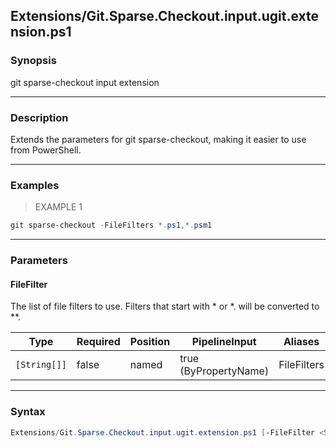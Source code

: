 Extensions/Git.Sparse.Checkout.input.ugit.extension.ps1
-------------------------------------------------------

### Synopsis
git sparse-checkout input extension

---

### Description

Extends the parameters for git sparse-checkout, making it easier to use from PowerShell.

---

### Examples
> EXAMPLE 1

```PowerShell
git sparse-checkout -FileFilters *.ps1,*.psm1
```

---

### Parameters
#### **FileFilter**
The list of file filters to use.
Filters that start with * or *. will be converted to **.

|Type        |Required|Position|PipelineInput        |Aliases    |
|------------|--------|--------|---------------------|-----------|
|`[String[]]`|false   |named   |true (ByPropertyName)|FileFilters|

---

### Syntax
```PowerShell
Extensions/Git.Sparse.Checkout.input.ugit.extension.ps1 [-FileFilter <String[]>] [<CommonParameters>]
```
